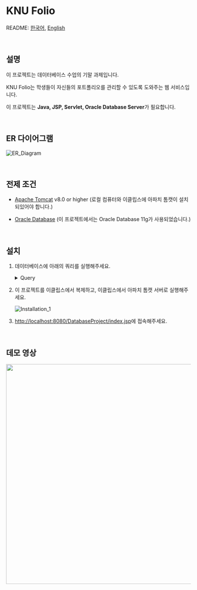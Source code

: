 KNU Folio
==========

README: [한국어](README.ko.md), [English](README.md)  

</br>

설명
----------

이 프로젝트는 데이터베이스 수업의 기말 과제입니다.  

KNU Folio는 학생들이 자신들의 포트폴리오를 관리할 수 있도록 도와주는 웹 서비스입니다.  

이 프로젝트는 **Java, JSP, Servlet, Oracle Database Server**가 필요합니다.

</br>

ER 다이어그램
----------

![ER_Diagram](https://user-images.githubusercontent.com/33472400/71419654-da330680-26b3-11ea-9071-d68ec04c02b5.png)

</br>

전제 조건
----------

- [Apache Tomcat](http://tomcat.apache.org/) v8.0 or higher (로컬 컴퓨터와 이클립스에 아파치 톰캣이 설치되있어야 합니다.)  

- [Oracle Database](https://www.oracle.com/database/technologies/) (이 프로젝트에서는 Oracle Database 11g가 사용되었습니다.)  

</br>

설치
----------

1. 데이터베이스에 아래의 쿼리를 실행해주세요.
    
    <details>
    <summary>Query</summary>
    <p>
    
    ```
    create table members(id varchar(32) primary key, password varchar(32), student_number int unique, student_name varchar2(32), degree int, major_name varchar2(32));
    create table competition(id varchar2(32) references members(id) on delete cascade, competition_name varchar2(64), prize varchar(32), competition_date date);
    create table internship(id varchar2(32) references members(id) on delete cascade, company_name varchar2(64), start_date date, end_date date);
    create table volunteer(id varchar2(32) references members(id) on delete cascade, volunteer_name varchar2(64), start_date date, end_date date);
    create table rest(id varchar2(32) references members(id) on delete cascade, start_date date, end_date date);
    create table multipleMajor(id varchar2(32) references members(id) on delete cascade, major_name varchar2(32));
    create table passedCompany(id varchar2(32) references members(id) on delete cascade, company_name varchar2(64));
    create table interviewQuestion(id varchar2(32) references members(id) on delete cascade, company_name varchar2(64), question varchar2(4000));
    create table classes(class_code varchar2(32) primary key, class_name varchar2(64));
    create table took(id varchar2(32) references members(id) on delete cascade, class_code varchar2(32) references classes(class_code), class_name varchar2(64), grade varchar2(8));
    create table clubs(club_name varchar2(64) primary key);
    create table participating(id varchar2(32) references members(id) on delete cascade, club_name varchar2(64) references clubs(club_name), start_date date, end_date date);
    create table licenses(license_name varchar2(64) primary key);
    create table has(id varchar2(32) references members(id) on delete cascade, license_name varchar2(64) references licenses(license_name), score int);
    create table article(id varchar2(32) references members(id) on delete cascade, article_number int primary key, article_name varchar2(256), author varchar(32), write_date date);

    insert into classes values('CLTR003003','실용화법');
    insert into classes values('CLTR264001','소셜네트워크');
    insert into classes values('COME301011','이산수학');
    insert into classes values('COMP204001','프로그래밍기초');
    insert into classes values('COMP205002','기초창의공학설계');
    insert into classes values('CLTR043008','서양의역사와문화');
    insert into classes values('COME311004','확률및통계');
    insert into classes values('COME331010','자료구조');
    insert into classes values('COMP224004','소프트웨어설계');
    insert into classes values('COMP432001','소프트웨어특강');
    insert into classes values('ELEC462002','시스템프로그래밍');
    insert into classes values('ITEC423001','자료구조프로그래밍');
    insert into classes values('MTED231001','선형대수');
    insert into classes values('CLTR639002','디자인과 현대문화');
    insert into classes values('COMP320001','알고리즘2');
    insert into classes values('COMP322001','데이타베이스');
    insert into classes values('COMP323001','데이타통신');
    insert into classes values('COMP328003','모바일앱프로그래밍1');
    insert into classes values('COMP423001','프로그래밍언어론');
    insert into classes values('ITEC401003','종합설계프로젝트1');
    insert into classes values('STAT452010','수치해석');
    insert into classes values('TCHR593001','컴퓨터교육론');
    insert into classes values('TCHR594001','컴퓨터교재연구및지도법');
    insert into classes values('COME368001','정보보호론');
    insert into classes values('COMP424001','무선네트워크');
    insert into classes values('COMP427001','병렬프로그래밍');
    insert into classes values('COMP428001','IT기술경영개론');
    insert into classes values('COMP435001','디지털미디어아트');
    insert into classes values('COMP436001','증강현실');
    insert into classes values('COMP437001','의료정보학시스템');
    insert into classes values('ITEC402016','종합설계프로젝트2');

    insert into clubs values('KERT');
    insert into clubs values('PROG');
    insert into clubs values('산사랑');
    insert into clubs values('작은몸짓');
    insert into clubs values('그루터기');
    insert into clubs values('러블리앤커뮤니케이션');
    insert into clubs values('DIGITAL_MIDIA_ART');
    insert into clubs values('VIC');
    insert into clubs values('REVOLUTION');
    insert into clubs values('ADMIN');
    insert into clubs values('GORI');

    insert into licenses values('TOEIC');
    insert into licenses values('TOEIC Speaking');
    insert into licenses values('TOEIC Writing');
    insert into licenses values('TOEFL');
    insert into licenses values('TEPS');
    insert into licenses values('IELTS');
    insert into licenses values('OPIc');
    insert into licenses values('SAT');
    insert into licenses values('JLPT');
    insert into licenses values('베트남어');
    insert into licenses values('프랑스어');
    insert into licenses values('한국사');
    insert into licenses values('중국어');
    insert into licenses values('멀티미디어콘텐츠제작전문가');
    insert into licenses values('사무자동화산업기사');
    insert into licenses values('전자계산기조직응용기사');
    insert into licenses values('정보관리기술사');
    insert into licenses values('정보기기운용기능사');
    insert into licenses values('정보처리기능사');
    insert into licenses values('정보처리기사');
    insert into licenses values('정보처리산업기사');
    insert into licenses values('컴퓨터시스템응용기술사');
    ```
    </p>
    </details>

2. 이 프로젝트를 이클립스에서 복제하고, 이클립스에서 아파치 톰캣 서버로 실행해주세요.  

    ![Installation_1](https://user-images.githubusercontent.com/33472400/71420077-82e26580-26b6-11ea-9eaf-3a993c5abb19.png)

3. [http://localhost:8080/DatabaseProject/index.jsp](http://localhost:8080/DatabaseProject/index.jsp)에 접속해주세요.

</br>

데모 영상
----------

[<img src="http://img.youtube.com/vi/PIJWqJt30p8/0.jpg" width="600">](http://www.youtube.com/watch?v=PIJWqJt30p8)
